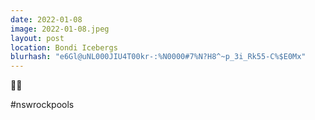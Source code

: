 ```yaml
---
date: 2022-01-08
image: 2022-01-08.jpeg
layout: post
location: Bondi Icebergs
blurhash: "e6Gl@uNL000JIU4T00kr-:%N0000#7%N?H8^~p_3i_Rk55-C%$E0Mx"
---
```


👋🌊

#nswrockpools
